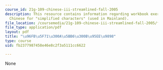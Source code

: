 ```yaml
---
course_id: 21g-109-chinese-iii-streamlined-fall-2005
description: This resource contains information regarding workbook exercise in "Jianti",
  Chinese for "simplified characters" (used in Mainland).
file_location: /coursemedia/21g-109-chinese-iii-streamlined-fall-2005/fb2377987458e46e8c2f3a5111cc6622_MIT21G_109F05_bjFFexerjt.pdf
file_type: application/pdf
layout: pdf
title: "\u96FB\u5F71\u300A\u5BB6\u300B\u95EE\u9898"
type: course
uid: fb2377987458e46e8c2f3a5111cc6622

---
```

None